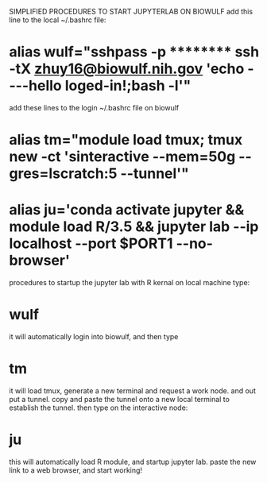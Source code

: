 SIMPLIFIED PROCEDURES TO START JUPYTERLAB ON BIOWULF 
add this line to the local ~/.bashrc file:
# alias wulf="sshpass -p ******** ssh -tX zhuy16@biowulf.nih.gov 'echo ----hello loged-in!;bash -l'"
add these lines to the login ~/.bashrc file on biowulf
# alias tm="module load tmux; tmux new -ct 'sinteractive --mem=50g --gres=lscratch:5 --tunnel'"
# alias ju='conda activate jupyter && module load R/3.5 && jupyter lab --ip localhost --port $PORT1 --no-browser'

procedures to startup the jupyter lab with R kernal
on local machine type:
# wulf
it will automatically login into biowulf, and then type 
# tm
 it will load tmux, generate a new terminal and request a work node. and out put a tunnel. 
 copy and paste the tunnel onto a new local terminal to establish the tunnel. 
 then type on the interactive node: 
# ju

 this will automatically load R module, and startup jupyter lab. 
 paste the new link to a web browser, and start working!
